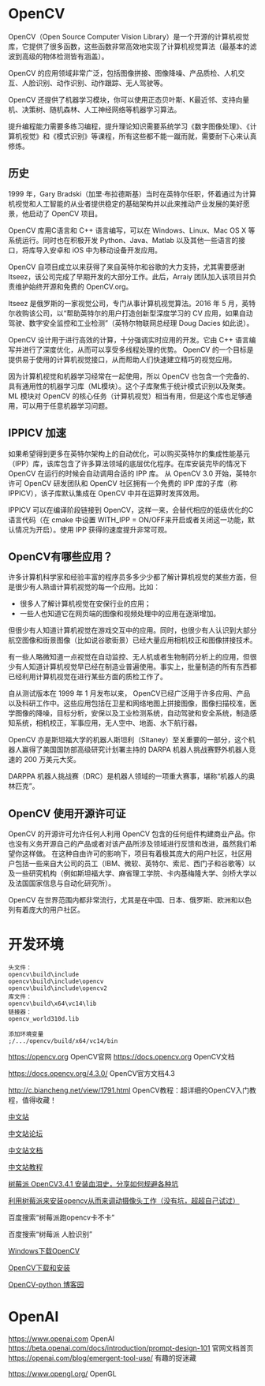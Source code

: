 # OpenCV

OpenCV（Open Source Computer Vision Library）是一个开源的计算机视觉库，它提供了很多函数，这些函数非常高效地实现了计算机视觉算法（最基本的滤波到高级的物体检测皆有涵盖）。

OpenCV 的应用领域非常广泛，包括图像拼接、图像降噪、产品质检、人机交互、人脸识别、动作识别、动作跟踪、无人驾驶等。

OpenCV 还提供了机器学习模块，你可以使用正态贝叶斯、K最近邻、支持向量机、决策树、随机森林、人工神经网络等机器学习算法。

提升编程能力需要多练习编程，提升理论知识需要系统学习《数字图像处理》、《计算机视觉》和《模式识别》等课程，所有这些都不能一蹴而就，需要耐下心来认真修炼。 

## 历史

1999 年，Gary Bradski（加里·布拉德斯基）当时在英特尔任职，怀着通过为计算机视觉和人工智能的从业者提供稳定的基础架构并以此来推动产业发展的美好愿景，他启动了 OpenCV 项目。

OpenCV 库用C语言和 C++ 语言编写，可以在 Windows、Linux、Mac OS X 等系统运行。同时也在积极开发 Python、Java、Matlab 以及其他一些语言的接口，将库导入安卓和 iOS 中为移动设备开发应用。

OpenCV 自项目成立以来获得了来自英特尔和谷歌的大力支持，尤其需要感谢 Itseez，该公司完成了早期开发的大部分工作。此后，Arraiy 团队加入该项目并负责维护始终开源和免费的 OpenCV.org。

Itseez 是俄罗斯的一家视觉公司，专门从事计算机视觉算法。2016 年 5 月，英特尔收购该公司，以“帮助英特尔的用户打造创新型深度学习的 CV 应用，如果自动驾驶、数字安全监控和工业检测”（英特尔物联网总经理 Doug Dacies 如此说）。

OpenCV 设计用于进行高效的计算，十分强调实时应用的开发。它由 C++ 语言编写并进行了深度优化，从而可以享受多线程处理的优势。
OpenCV 的一个目标是提供易于使用的计算机视觉接口，从而帮助人们快速建立精巧的视觉应用。

因为计算机视觉和机器学习经常在一起使用，所以 OpenCV 也包含一个完备的、具有通用性的机器学习库（ML模块）。这个子库聚焦于统计模式识别以及聚类。ML 模块对 OpenCV 的核心任务（计算机视觉）相当有用，但是这个库也足够通用，可以用于任意机器学习问题。

## IPPICV 加速

如果希望得到更多在英特尔架构上的自动优化，可以购买英特尔的集成性能基元（IPP）库，该库包含了许多算法领域的底层优化程序。在库安装完毕的情况下 OpenCV 在运行的时候会自动调用合适的 IPP 库。
从 OpenCV 3.0 开始，英特尔许可 OpenCV 研发团队和 OpenCV 社区拥有一个免费的 IPP 库的子库（称 IPPICV），该子库默认集成在 OpenCV 中并在运算时发挥效用。

IPPICV 可以在编译阶段链接到 OpenCV，这样一来，会替代相应的低级优化的C语言代码（在 cmake 中设置 WITH_IPP = ON/OFF来开启或者关闭这一功能，默认情况为开启）。使用 IPP 获得的速度提升非常可观。

## OpenCV有哪些应用？

许多计算机科学家和经验丰富的程序员多多少少都了解计算机视觉的某些方面，但是很少有人熟谙计算机视觉的每一个应用。比如：

- 很多人了解计算机视觉在安保行业的应用；
- 一些人也知道它在网页端的图像和视频处理中的应用在逐渐增加。


但很少有人知道计算机视觉在游戏交互中的应用。同时，也很少有人认识到大部分航空图像和街景图像（比如说谷歌街景）已经大量应用相机校正和图像拼接技术。

有一些人略微知道一点视觉在自动监控、无人机或者生物制药分析上的应用，但很少有人知道计算机视觉早已经在制造业普遍使用。事实上，批量制造的所有东西都已经利用计算机视觉在进行某些方面的质检工作了。

自从测试版本在 1999 年 1 月发布以来， OpenCV已经广泛用于许多应用、产品以及科研工作中。这些应用包括在卫星和网络地图上拼接图像，图像扫描校准，医学图像的降噪，目标分析，安保以及工业检测系统，自动驾驶和安全系统，制造感知系统，相机校正，军事应用，无人空中、地面、水下航行器。

OpenCV 亦是斯坦福大学的机器人斯坦利（Sltaney）至关重要的一部分，这个机器人赢得了美国国防部高级研究计划署主持的 DARPA 机器人挑战赛野外机器人竞速的 200 万美元大奖。

DARPPA 机器人挑战赛（DRC）是机器人领域的一项重大赛事，堪称“机器人的奥林匹克”。

## OpenCV 使用开源许可证

OpenCV 的开源许可允许任何人利用 OpenCV 包含的任何组件构建商业产品。你也没有义务开源自己的产品或者对该产品所涉及领域进行反馈和改进，虽然我们希望你这样做。
在这种自由许可的影响下，项目有着极其庞大的用户社区，社区用户包括一些来自大公司的员工（IBM、微软、英特尔、索尼、西门子和谷歌等）以及一些研究机构（例如斯坦福大学、麻省理工学院、卡内基梅隆大学、剑桥大学以及法国国家信息与自动化研究所）。

OpenCV 在世界范围内都非常流行，尤其是在中国、日本、俄罗斯、欧洲和以色列有着庞大的用户社区。


# 开发环境

```
头文件：
opencv\build\include
opencv\build\include\opencv
opencv\build\include\opencv2
库文件：
opencv\build\x64\vc14\lib
链接器：
opencv_world310d.lib

添加环境变量
;/.../opencv/build/x64/vc14/bin
```




https://opencv.org OpenCV官网
https://docs.opencv.org OpenCV文档

https://docs.opencv.org/4.3.0/ OpenCV官方文档4.3

http://c.biancheng.net/view/1791.html OpenCV教程：超详细的OpenCV入门教程，值得收藏！

[中文站](http://www.opencv.org.cn)

[中文站论坛](http://www.opencv.org.cn/forum/)

[中文站文档](http://www.opencv.org.cn/opencvdoc/2.3.2/html/doc/tutorials/tutorials.html)

[中文站教程](http://www.opencv.org.cn/opencvdoc/2.3.2/html/doc/tutorials/tutorials.html)

[树莓派 OpenCV3.4.1 安装血泪史，分享如何规避各种坑](https://blog.csdn.net/jacka654321/article/details/80728795)

[利用树莓派来安装opencv从而来调动摄像头工作（没有坑，超超自己试过）](https://www.cnblogs.com/2142781703wangzhichao/p/10744185.html)

百度搜索“树莓派跑opencv卡不卡”

百度搜索“树莓派 人脸识别”

[Windows下载OpenCV](https://blog.csdn.net/maizousidemao/article/details/81474834)

[OpenCV下载和安装](http://c.biancheng.net/view/1104.html)

[OpenCV-python 博客园](https://www.cnblogs.com/silence-cho/p/10926248.html)











# OpenAI

https://www.openai.com OpenAI
https://beta.openai.com/docs/introduction/prompt-design-101 官网文档首页
https://openai.com/blog/emergent-tool-use/ 有趣的捉迷藏






https://www.opengl.org/ OpenGL

